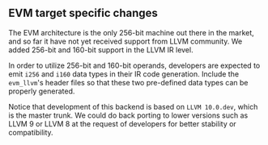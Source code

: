 ## EVM target specific changes

The EVM architecture is the only 256-bit machine out there in the market, and so far it have not yet received support from LLVM community. We added 256-bit and 160-bit support in the LLVM IR level. 

In order to utilize 256-bit and 160-bit operands, developers are expected to emit `i256` and `i160` data types in their IR code generation. Include the `evm_llvm`'s header files so that these two pre-defined data types can be properly generated.

Notice that development of this backend is based on `LLVM 10.0.dev`, which is the master trunk. We could do back porting to lower versions such as LLVM 9 or LLVM 8 at the request of developers for better stability or compatibility.
